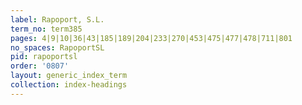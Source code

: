 ```yaml
---
label: Rapoport, S.L.
term_no: term385
pages: 4|9|10|36|43|185|189|204|233|270|453|475|477|478|711|801
no_spaces: RapoportSL
pid: rapoportsl
order: '0807'
layout: generic_index_term
collection: index-headings
---
```

